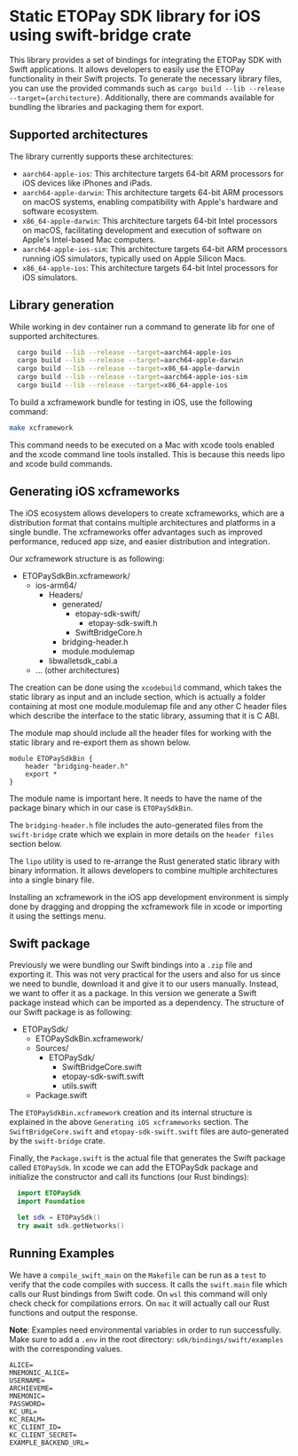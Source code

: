 # Static ETOPay SDK library for iOS using swift-bridge crate

This library provides a set of bindings for integrating the ETOPay SDK with Swift applications. It allows developers to easily use the ETOPay functionality in their Swift projects. To generate the necessary library files, you can use the provided commands such as `cargo build --lib --release --target={architecture}`. Additionally, there are commands available for bundling the libraries and packaging them for export.

## Supported architectures

The library currently supports these architectures:

- `aarch64-apple-ios`: This architecture targets 64-bit ARM processors for iOS devices like iPhones and iPads.
- `aarch64-apple-darwin`: This architecture targets 64-bit ARM processors on macOS systems, enabling compatibility with Apple's hardware and software ecosystem.
- `x86_64-apple-darwin`: This architecture targets 64-bit Intel processors on macOS, facilitating development and execution of software on Apple's Intel-based Mac computers.
- `aarch64-apple-ios-sim`: This architecture targets 64-bit ARM processors running iOS simulators, typically used on Apple Silicon Macs.
- `x86_64-apple-ios`: This architecture targets 64-bit Intel processors for iOS simulators.

## Library generation

While working in dev container run a command to generate lib for one of supported architectures.

```bash
  cargo build --lib --release --target=aarch64-apple-ios
  cargo build --lib --release --target=aarch64-apple-darwin
  cargo build --lib --release --target=x86_64-apple-darwin
  cargo build --lib --release --target=aarch64-apple-ios-sim
  cargo build --lib --release --target=x86_64-apple-ios
```

To build a xcframework bundle for testing in iOS, use the following command:

```bash
make xcframework
```

This command needs to be executed on a Mac with xcode tools enabled and the xcode command line tools installed. This is because this needs lipo and xcode build commands.

## Generating iOS xcframeworks

The iOS ecosystem allows developers to create xcframeworks, which are a distribution format that contains multiple architectures and platforms in a single bundle. The xcframeworks offer advantages such as improved performance, reduced app size, and easier distribution and integration.

Our xcframework structure is as following:

- ETOPaySdkBin.xcframework/
  - ios-arm64/
    - Headers/
      - generated/
        - etopay-sdk-swift/
          - etopay-sdk-swift.h
        - SwiftBridgeCore.h
      - bridging-header.h
      - module.modulemap
    - libwalletsdk_cabi.a
  - ... (other architectures)

The creation can be done using the `xcodebuild` command, which takes the static library as input and an include section, which is actually a folder containing at most one module.modulemap file and any other C header files which describe the interface to the static library, assuming that it is C ABI.

The module map should include all the header files for working with the static library and re-export them as shown below.

```module.modulemap
module ETOPaySdkBin {
    header "bridging-header.h"
    export *
}
```

The module name is important here. It needs to have the name of the package binary which in our case is `ETOPaySdkBin`.

The `bridging-header.h` file includes the auto-generated files from the `swift-bridge` crate which we explain in more details on the `header files` section below.

The `lipo` utility is used to re-arrange the Rust generated static library with binary information. It allows developers to combine multiple architectures into a single binary file.

Installing an xcframework in the iOS app development environment is simply done by dragging and dropping the xcframework file in xcode or importing it using the settings menu.

## Swift package

Previously we were bundling our Swift bindings into a `.zip` file and exporting it. This was not very practical for the users and also for us since we need to bundle, download it and give it to our users manually. Instead, we want to offer it as a package. In this version we generate a Swift package instead which can be imported as a dependency. The structure of our Swift package is as following:

- ETOPaySdk/
  - ETOPaySdkBin.xcframework/
  - Sources/
    - ETOPaySdk/
      - SwiftBridgeCore.swift
      - etopay-sdk-swift.swift
      - utils.swift
  - Package.swift

The `ETOPaySdkBin.xcframework` creation and its internal structure is explained in the above `Generating iOS xcframeworks` section. The `SwiftBridgeCore.swift` and `etopay-sdk-swift.swift` files are auto-generated by the `swift-bridge` crate.

Finally, the `Package.swift` is the actual file that generates the Swift package called `ETOPaySdk`. In xcode we can add the ETOPaySdk package and initialize the constructor and call its functions (our Rust bindings):

```Swift
  import ETOPaySdk
  import Foundation

  let sdk = ETOPaySdk()
  try await sdk.getNetworks()
```

## Running Examples

We have a `compile_swift_main` on the `Makefile` can be run as a `test` to verify that the code compiles with success. It calls the `swift.main` file which calls our Rust bindings from Swift code. On `wsl` this command will only check check for compilations errors. On `mac` it will actually call our Rust functions and output the response.

**Note**: Examples need environmental variables in order to run successfully. Make sure to add a `.env` in the root directory: `sdk/bindings/swift/examples` with the corresponding values.

```
ALICE= 
MNEMONIC_ALICE=
USERNAME=
ARCHIEVEME= 
MNEMONIC=
PASSWORD=
KC_URL=
KC_REALM=
KC_CLIENT_ID=
KC_CLIENT_SECRET=
EXAMPLE_BACKEND_URL=
```
